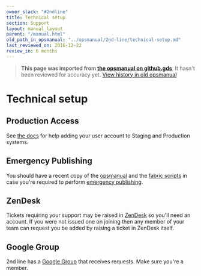```yaml
---
owner_slack: "#2ndline"
title: Technical setup
section: Support
layout: manual_layout
parent: "/manual.html"
old_path_in_opsmanual: "../opsmanual/2nd-line/technical-setup.md"
last_reviewed_on: 2016-12-22
review_in: 6 months
---
```




> **This page was imported from [the opsmanual on github.gds](https://github.gds/gds/opsmanual)**.
It hasn't been reviewed for accuracy yet.
[View history in old opsmanual](https://github.gds/gds/opsmanual/tree/master/2nd-line/technical-setup.md)


# Technical setup

## Production Access

See [the docs](https://github.com/alphagov/govuk-puppet/blob/master/docs/creating-a-user-account.md) for help adding your user account to Staging and Production systems.

## Emergency Publishing

You should have a recent copy of the
[opsmanual](https://github.gds/gds/opsmanual) and the
[fabric scripts](https://github.com/alphagov/fabric-scripts) in case you're
required to perform [emergency publishing](emergency-publishing.html).

## ZenDesk

Tickets requiring your support may be raised in
[ZenDesk](http://govuk.zendesk.com/) so you'll need an account. If you
were not issued one on joining then any member of your team can request
you be added by raising a ticket in ZenDesk itself.

## Google Group

2nd line has a [Google Group](https://groups.google.com/a/digital.cabinet-office.gov.uk/forum/#!forum/2nd-line-support)
that receives requests. Make sure you're a member.
